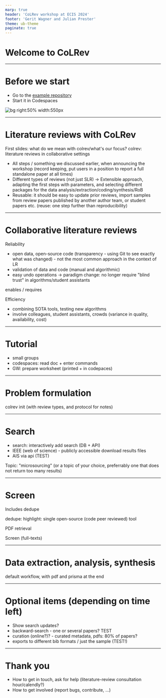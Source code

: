 ```yaml
---
marp: true
header: 'CoLRev workshop at ECIS 2024'
footer: 'Gerit Wagner and Julian Prester'
theme: ub-theme
paginate: true
---
```


# Welcome to CoLRev

---

# Before we start

- Go to the [example repository](https://github.com/CoLRev-Environment/colrev-template)
- Start it in Codespaces

![bg right:50% width:550px](../assets/start-codespaces.png)

---

# Literature reviews with CoLRev

First slides: what do we mean with colrev/what's our focus?
colrev: literature reviews in collaborative settings

- All steps / something we discussed earlier, when announcing the workshop (record keeping, put users in a position to report a full standalone paper at all times)
- Different types of reviews (not just SLR)
-> Extensible approach, adapting the first steps with parameters, and selecting different packages for the data analysis/extraction/coding/synthesis/RoB
- Reusable: it should be easy to update prior reviews, import samples from review papers published by another author team, or student papers etc. (reuse: one step further than reproducibility)

---

# Collaborative literature reviews

Reliability
- open data, open-source code (transparency - using Git to see exactly what was changed) - not the most common approach in the context of LR
- validation of data and code (manual and algorithmic)
- easy undo operations
-> paradigm change: no longer require "blind trust" in algorithms/student assistants

enables / requires

Efficiency
- combining SOTA tools, testing new algorithms
- involve colleagues, student assistants, crowds (variance in quality, availability, cost)

---

# Tutorial

- small groups
- codespaces: read doc + enter commands
- GW: prepare worksheet (printed + in codepaces)

---

# Problem formulation

colrev init (with review types, and protocol for notes)

---

# Search

- search: interactively add search (DB + API)
- IEEE (web of science) - publicly accessible download results files
- AIS via api (TEST)

Topic: "microsourcing" (or a topic of your choice, preferrably one that does not return too many results)

---

# Screen


Includes dedupe

dedupe: highlight: single open-source (code  peer reviewed) tool

PDF retrieval

Screen (full-texts)

---

# Data extraction, analysis, synthesis

default workflow, with pdf and prisma at the end

---

# Optional items (depending on time left)

- Show search updates?
- backward-search - one or several papers? TEST
- curation (online?)? - curated metadata, pdfs: 80% of papers?
- exports to different bib formats / just the sample (TEST!)

<!-- generate profiles?! / structured data -->

---

# Thank you

- How to get in touch, ask for help (literature-review consultation hour/calendly?)
- How to get involved (report bugs, contribute, ...)